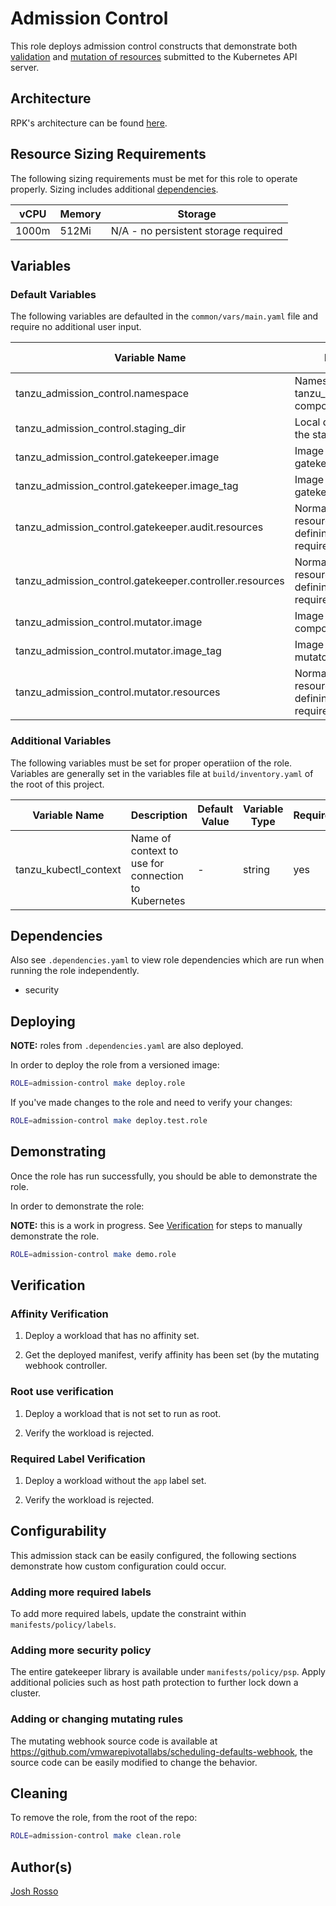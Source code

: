 # Admission Control

This role deploys admission control constructs that demonstrate both [validation](https://github.com/open-policy-agent/gatekeeper)
and [mutation of resources](https://github.com/vmware-tanzu-labs/scheduling-defaults-webhook) submitted to the Kubernetes API server.

## Architecture

RPK's architecture can be found [here](../../docs/ARCHITECTURE.md#admission-control).

## Resource Sizing Requirements

The following sizing requirements must be met for this role to operate properly.  Sizing includes additional [dependencies](#dependencies).

| vCPU | Memory | Storage |
| --- | --- | --- |
| 1000m | 512Mi | N/A - no persistent storage required |


## Variables

### Default Variables

The following variables are defaulted in the `common/vars/main.yaml` file and require no additional user input.

| Variable Name | Description | Default Value | Variable Type | Required |
| --- | --- | --- | --- | --- |
| tanzu_admission_control.namespace | Namespace for tanzu_admission_control components | "tanzu-admission" | string | yes |
| tanzu_admission_control.staging_dir | Local directory to write the staging manfiests to | "{{ rpk_staging_dir }}/tanzu-admission" | string | yes |
| tanzu_admission_control.gatekeeper.image | Image to use for gatekeeper components | "openpolicyagent/gatekeeper" | string | yes |
| tanzu_admission_control.gatekeeper.image_tag | Image tag to use for gatekeeper components | "v3.1.1" | string | yes |
| tanzu_admission_control.gatekeeper.audit.resources | Normal Kubernetes resource construct defining resource requirements | See `common/vars/main.yaml` | dict | yes |
| tanzu_admission_control.gatekeeper.controller.resources | Normal Kubernetes resource construct defining resource requirements | See `common/vars/main.yaml` | dict | yes |
| tanzu_admission_control.mutator.image | Image to use for mutator components | "joshrosso/sac" | string | yes |
| tanzu_admission_control.mutator.image_tag | Image tag to use for mutator components | "1.18" | string | yes |
| tanzu_admission_control.mutator.resources | Normal Kubernetes resource construct defining resource requirements | See `common/vars/main.yaml` | dict | yes |

### Additional Variables

The following variables must be set for proper operatiion of the role.  Variables are generally set in the variables file
at `build/inventory.yaml` of the root of this project.

| Variable Name | Description | Default Value | Variable Type | Required |
| --- | --- | --- | --- | --- |
| tanzu_kubectl_context | Name of context to use for connection to Kubernetes | - | string | yes |


## Dependencies

Also see `.dependencies.yaml` to view role dependencies which are run when running the role
independently.

* security

## Deploying

**NOTE:** roles from `.dependencies.yaml` are also deployed.

In order to deploy the role from a versioned image:

```bash
ROLE=admission-control make deploy.role
```

If you've made changes to the role and need to verify your changes:

```bash
ROLE=admission-control make deploy.test.role
```


## Demonstrating

Once the role has run successfully, you should be able to demonstrate the role.

In order to demonstrate the role:

**NOTE:** this is a work in progress.  See [Verification](#verification) for steps to manually demonstrate
the role.

```bash
ROLE=admission-control make demo.role
```


## Verification

### Affinity Verification

1. Deploy a workload that has no affinity set.

1. Get the deployed manifest, verify affinity has been set (by the mutating
   webhook controller.

### Root use verification

1. Deploy a workload that is not set to run as root.

1. Verify the workload is rejected.

### Required Label Verification

1. Deploy a workload without the `app` label set.

1. Verify the workload is rejected.

## Configurability

This admission stack can be easily configured, the following sections
demonstrate how custom configuration could occur.

### Adding more required labels

To add more required labels, update the constraint within `manifests/policy/labels`.

### Adding more security policy

The entire gatekeeper library is available under `manifests/policy/psp`. Apply
additional policies such as host path protection to further lock down a cluster.

### Adding or changing mutating rules

The mutating webhook source code is available at
https://github.com/vmwarepivotallabs/scheduling-defaults-webhook, the source
code can be easily modified to change the behavior.


## Cleaning

To remove the role, from the root of the repo:

```bash
ROLE=admission-control make clean.role
```


## Author(s)
[Josh Rosso](mailto:jrosso@vmware.com)
